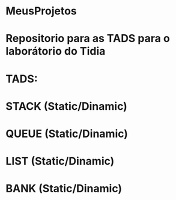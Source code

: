 # MeusProjetos
# Repositorio para as TADS para o laborátorio do Tidia
# TADS:
#	STACK (Static/Dinamic)
#	QUEUE (Static/Dinamic)
#	LIST  (Static/Dinamic)
#	BANK  (Static/Dinamic)
